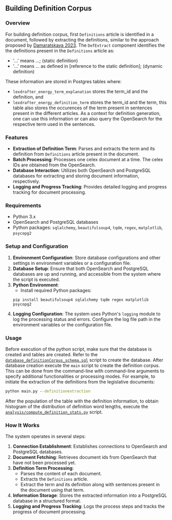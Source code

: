 ## Building Definition Corpus

### Overview
For building definition corpus, first `Definitions` article is identified in a document, followed by extracting the definitions, similar to the approach proposed by [Damaratskaya 2023](https://mediatum.ub.tum.de/1656157?query=Anastasiya&show_id=1715461). The `DefExtract` component identifies the the definitions present in the `Definitions` article as:
- '...' means ...; (static definition)
- '...' means ... as defined in [reference to the static definition]; (dynamic definition)

These information are stored in Postgres tables where:
- `lexdrafter_energy_term_explanation` stores the term_id and the definition, and
- `lexdrafter_energy_definition_term` stores the term_id and the term, this table also stores the occurences of the term present in sentences present in the different articles. As a context for definition generation, one can use this information or can also query the OpenSearch for the respective term used in the sentences.


### Features
- **Extraction of Definition Term**: Parses and extracts the term and its definition from `Definitions` article present in the document.
- **Batch Processing**: Processes one celex document at a time. The celex IDs are obtained from the OpenSearch.
- **Database Interaction**: Utilizes both OpenSearch and PostgreSQL databases for extracting and storing document information, respectively.
- **Logging and Progress Tracking**: Provides detailed logging and progress tracking for document processing.

### Requirements
- Python 3.x
- OpenSearch and PostgreSQL databases
- Python packages: `sqlalchemy`, `beautifulsoup4`, `tqdm`, `regex`, `matplotlib`, `psycopg2`

### Setup and Configuration
1. **Environment Configuration**: Store database configurations and other settings in environment variables or a configuration file.
2. **Database Setup**: Ensure that both OpenSearch and PostgreSQL databases are up and running, and accessible from the system where the script is executed.
3. **Python Environment**:
    - Install required Python packages:
    ```
    pip install beautifulsoup4 sqlalchemy tqdm regex matplotlib psycopg2
    ```
4. **Logging Configuration**: The system uses Python's `logging` module to log the processing status and errors. Configure the log file path in the environment variables or the configuration file.

### Usage
Before execution of the python script, make sure that the database is created and tables are created. Refer to the [`database_definitionCorpus_schema.sql`](https://github.com/achouhan93/LexDrafter/blob/main/code/3.%20defExtract_component/tasks/database/database_definitionCorpus_schema.sql) script to create the database. After database creation execute the `main` script to create the definition corpus. This can be done from the command-line with command-line arguments to specify additional functionalities or processing modes. For example, to initiate the extraction of the definitions from the legislative documents:
```cmd
python main.py --definitionextraction
```

After the population of the table with the definition information, to obtain histogram of the distribution of definition word lengths, execute the [`analysis/compute_definition_stats.py`](https://github.com/achouhan93/LexDrafter/blob/main/code/3.%20defExtract_component/analysis/compute_definition_stats) script.


### How It Works
The system operates in several steps:
1. **Connection Establishment**: Establishes connections to OpenSearch and PostgreSQL databases.
2. **Document Fetching**: Retrieves document ids from OpenSearch that have not been processed yet.
3. **Definition Term Processing**:
    - Parses the content of each document.
    - Extracts the `Definitions` article.
    - Extract the term and its definition along with sentences present in the document using that term.
4. **Information Storage**: Stores the extracted information into a PostgreSQL database in a structured format.
5. **Logging and Progress Tracking**: Logs the process steps and tracks the progress of document processing.